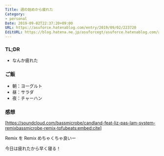 ```yaml
---
Title: 週の始めから疲れた
Category:
- personal
Date: 2019-09-02T22:37:20+09:00
URL: https://asuforce.hatenablog.com/entry/2019/09/02/223720
EditURL: https://blog.hatena.ne.jp/asuforcegt/asuforce.hatenablog.com/atom/entry/26006613416834044
---
```


### TL;DR

- なんか疲れた

### ご飯

- 朝：ヨーグルト
- 昼：サラダ
- 夜：チャーハン

###  感想


[https://soundcloud.com/bassmicrobe/candland-feat-liz-pas-lam-system-remixbassmicrobe-remix-tofubeats:embed:cite]


Remix を Remix めちゃくちゃ良いー

今日は疲れたから早く寝る！
